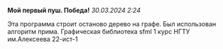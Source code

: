 <b>Мой первый пуш. Победа!</b>
<i> 30.03.2024 2:24 </i>

Эта программа строит останово дерево на графе. 
Был использован алгоритм прима. Графическая библиотека sfml 
1 курс НГТУ им.Алексеева 22-ист-1
